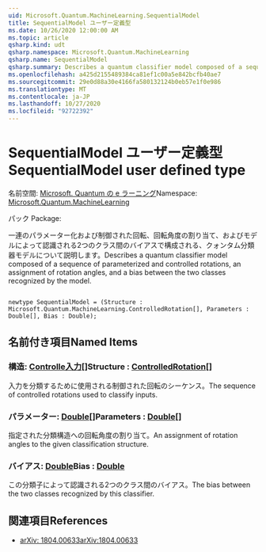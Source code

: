 ```yaml
---
uid: Microsoft.Quantum.MachineLearning.SequentialModel
title: SequentialModel ユーザー定義型
ms.date: 10/26/2020 12:00:00 AM
ms.topic: article
qsharp.kind: udt
qsharp.namespace: Microsoft.Quantum.MachineLearning
qsharp.name: SequentialModel
qsharp.summary: Describes a quantum classifier model composed of a sequence of parameterized and controlled rotations, an assignment of rotation angles, and a bias between the two classes recognized by the model.
ms.openlocfilehash: a425d2155489384ca81ef1c00a5e842bcfb40ae7
ms.sourcegitcommit: 29e0d88a30e4166fa580132124b0eb57e1f0e986
ms.translationtype: MT
ms.contentlocale: ja-JP
ms.lasthandoff: 10/27/2020
ms.locfileid: "92722392"
---
```

# <a name="sequentialmodel-user-defined-type"></a><span data-ttu-id="ce54a-102">SequentialModel ユーザー定義型</span><span class="sxs-lookup"><span data-stu-id="ce54a-102">SequentialModel user defined type</span></span>

<span data-ttu-id="ce54a-103">名前空間: [Microsoft. Quantum の e ラーニング](xref:Microsoft.Quantum.MachineLearning)</span><span class="sxs-lookup"><span data-stu-id="ce54a-103">Namespace: [Microsoft.Quantum.MachineLearning](xref:Microsoft.Quantum.MachineLearning)</span></span>

<span data-ttu-id="ce54a-104">パック [](https://nuget.org/packages/)</span><span class="sxs-lookup"><span data-stu-id="ce54a-104">Package: [](https://nuget.org/packages/)</span></span>


<span data-ttu-id="ce54a-105">一連のパラメーター化および制御された回転、回転角度の割り当て、およびモデルによって認識される2つのクラス間のバイアスで構成される、クォンタム分類器モデルについて説明します。</span><span class="sxs-lookup"><span data-stu-id="ce54a-105">Describes a quantum classifier model composed of a sequence of parameterized and controlled rotations, an assignment of rotation angles, and a bias between the two classes recognized by the model.</span></span>

```qsharp

newtype SequentialModel = (Structure : Microsoft.Quantum.MachineLearning.ControlledRotation[], Parameters : Double[], Bias : Double);
```



## <a name="named-items"></a><span data-ttu-id="ce54a-106">名前付き項目</span><span class="sxs-lookup"><span data-stu-id="ce54a-106">Named Items</span></span>

### <a name="structure--controlledrotation"></a><span data-ttu-id="ce54a-107">構造: [Controlle入力](xref:Microsoft.Quantum.MachineLearning.ControlledRotation)[]</span><span class="sxs-lookup"><span data-stu-id="ce54a-107">Structure : [ControlledRotation](xref:Microsoft.Quantum.MachineLearning.ControlledRotation)[]</span></span>

<span data-ttu-id="ce54a-108">入力を分類するために使用される制御された回転のシーケンス。</span><span class="sxs-lookup"><span data-stu-id="ce54a-108">The sequence of controlled rotations used to classify inputs.</span></span>
### <a name="parameters--double"></a><span data-ttu-id="ce54a-109">パラメーター: [Double](xref:microsoft.quantum.lang-ref.double)[]</span><span class="sxs-lookup"><span data-stu-id="ce54a-109">Parameters : [Double](xref:microsoft.quantum.lang-ref.double)[]</span></span>

<span data-ttu-id="ce54a-110">指定された分類構造への回転角度の割り当て。</span><span class="sxs-lookup"><span data-stu-id="ce54a-110">An assignment of rotation angles to the given classification structure.</span></span>
### <a name="bias--double"></a><span data-ttu-id="ce54a-111">バイアス: [Double](xref:microsoft.quantum.lang-ref.double)</span><span class="sxs-lookup"><span data-stu-id="ce54a-111">Bias : [Double](xref:microsoft.quantum.lang-ref.double)</span></span>

<span data-ttu-id="ce54a-112">この分類子によって認識される2つのクラス間のバイアス。</span><span class="sxs-lookup"><span data-stu-id="ce54a-112">The bias between the two classes recognized by this classifier.</span></span>

## <a name="references"></a><span data-ttu-id="ce54a-113">関連項目</span><span class="sxs-lookup"><span data-stu-id="ce54a-113">References</span></span>

- [<span data-ttu-id="ce54a-114">arXiv: 1804.00633</span><span class="sxs-lookup"><span data-stu-id="ce54a-114">arXiv:1804.00633</span></span>](https://arxiv.org/abs/1804.00633)